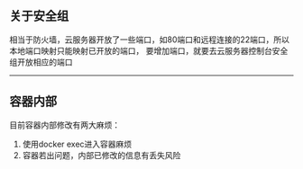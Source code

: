 
## 关于安全组

相当于防火墙，云服务器开放了一些端口，如80端口和远程连接的22端口，所以本地端口映射只能映射已开放的端口，
要增加端口，就要去云服务器控制台安全组开放相应的端口

____

## 容器内部

目前容器内部修改有两大麻烦：
1. 使用docker exec进入容器麻烦
2. 容器若出问题，内部已修改的信息有丢失风险

